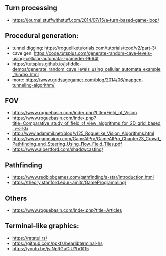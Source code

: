 ## Turn processing
- https://journal.stuffwithstuff.com/2014/07/15/a-turn-based-game-loop/

## Procedural generation:
- tunnel digging: https://rogueliketutorials.com/tutorials/tcod/v2/part-3/
- cave gen: https://code.tutsplus.com/generate-random-cave-levels-using-cellular-automata--gamedev-9664t
- https://tutsplus.github.io/jsfiddle-demos/generate_random_cave_levels_using_cellular_automata_example_1/index.html
- more: https://www.gridsagegames.com/blog/2014/06/mapgen-tunneling-algorithm/

## FOV
- https://www.roguebasin.com/index.php?title=Field_of_Vision
- https://www.roguebasin.com/index.php?title=Comparative_study_of_field_of_view_algorithms_for_2D_grid_based_worlds
- http://www.adammil.net/blog/v125_Roguelike_Vision_Algorithms.html
- https://www.gameaipro.com/GameAIPro/GameAIPro_Chapter23_Crowd_Pathfinding_and_Steering_Using_Flow_Field_Tiles.pdf
- https://www.albertford.com/shadowcasting/

## Pathfinding
- https://www.redblobgames.com/pathfinding/a-star/introduction.html
- https://theory.stanford.edu/~amitp/GameProgramming/

## Others
- https://www.roguebasin.com/index.php?title=Articles

## Terminal-like graphics:
- https://ratatui.rs/
- https://github.com/ppkfs/bearlibterminal-hs
- https://youtu.be/jviNpRGuCIU?t=1015